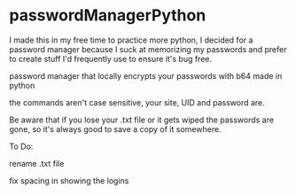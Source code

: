 # passwordManagerPython
I made this in my free time to practice more python, I decided for a password manager because I suck at memorizing my passwords and prefer to create stuff I'd frequently use to ensure it's bug free.

 password manager that locally encrypts your passwords with b64 made in python
 
 the commands aren't case sensitive, your site, UID and password are.
 
 Be aware that if you lose your .txt file or it gets wiped the passwords are gone, so it's always good to save a copy of it somewhere.
 
 
 
 To Do:
 
 rename .txt file
 
 fix spacing in showing the logins
 

